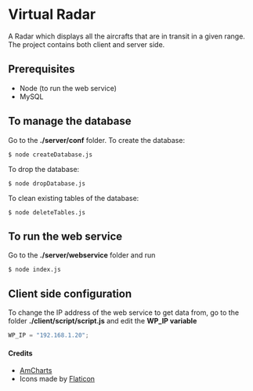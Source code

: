# Virtual Radar
A Radar which displays all the aircrafts that are in transit in a given range. 
The project contains both client and server side.

## Prerequisites

* Node (to run the web service)
* MySQL

## To manage the database
Go to the **./server/conf** folder.
To create the database:
```
$ node createDatabase.js
```
To drop the database:
```
$ node dropDatabase.js
```
To clean existing tables of the database:
```
$ node deleteTables.js
```

## To run the web service
Go to the **./server/webservice** folder and run
```
$ node index.js
```

## Client side configuration
To change the IP address of the web service to get data from, go to the folder **./client/script/script.js** and edit the **WP_IP variable**
```javascript
WP_IP = "192.168.1.20";
```

#### Credits
* [AmCharts](https://www.amcharts.com/) 
* Icons made by [Flaticon](https://www.flaticon.com/)




